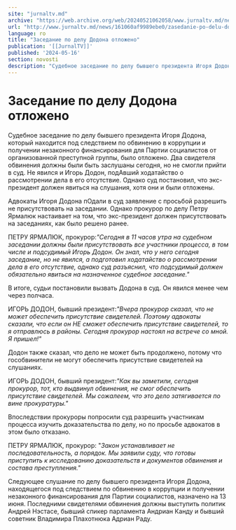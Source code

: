 ```yaml
---
site: "jurnaltv.md"
archive: "https://web.archive.org/web/20240521062058/www.jurnaltv.md/news/161060af9989ebe0/zasedanie-po-delu-dodona-otlozheno.html?utm_source=RSS&utm_medium=RSS&utm_campaign=RSS"
url: "http://www.jurnaltv.md/news/161060af9989ebe0/zasedanie-po-delu-dodona-otlozheno.html"
language: ro
title: "Заседание по делу Додона отложено"
publication: '[[JurnalTV]]'
published: '2024-05-16'
section: novosti
description: "Судебное заседание по делу бывшего президента Игоря Додона, который находится под следствием по обвинению в коррупции и получении незаконного финансирования для Партии социалистов от организованной преступной группы, было отложено. Два свидетеля обвинения должны были быть заслушаны сегодня, но не смогли прийти в суд. Не явился и Игорь Додон, подАвший ходатайство о рассмотрении дела в его отсутствие. Однако суд постановил, что экс-президент должен явиться на слушания, хотя они и были отложены."
---
```


# Заседание по делу Додона отложено

Судебное заседание по делу бывшего президента Игоря Додона, который находится под следствием по обвинению в коррупции и получении незаконного финансирования для Партии социалистов от организованной преступной группы, было отложено. Два свидетеля обвинения должны были быть заслушаны сегодня, но не смогли прийти в суд. Не явился и Игорь Додон, подАвший ходатайство о рассмотрении дела в его отсутствие. Однако суд постановил, что экс-президент должен явиться на слушания, хотя они и были отложены.

Адвокаты Игоря Додона пОдали в суд заявление с просьбой разрешить не присутствовать на заседании. Однако прокурор по делу Петру Ярмалюк настаивает на том, что экс-президент должен присутствовать на заседаниях, как было решено ранее.

ПЕТРУ ЯРМАЛЮК, прокурор:*"Сегодня в 11 часов утра на судебном заседании должны были присутствовать все участники процесса, в том числе и подсудимый Игорь Додон. Он знал, что у него сегодня заседание, но не явился, а подготовил ходатайство о рассмотрении дела в его отсутствие, однако суд разъяснил, что подсудимый должен обязательно явиться на назначенное судебное заседание."*

В итоге, судьи постановили вызвать Додона в суд. Он явился менее чем через полчаса.

ИГОРЬ ДОДОН, бывший президент:*"Вчера прокурор сказал, что не может обеспечить присутствие свидетелей. Поэтому адвокаты сказали, что если он НЕ сможет обеспечить присутствие свидетелей, то я отправлюсь в районы. Сегодня прокурор настоял на встрече со мной. Я пришел!"*

Додон также сказал, что дело не может быть продолжено, потому что гособвинители не могут обеспечить присутствие свидетелей на слушаниях.

ИГОРЬ ДОДОН, бывший президент:*"Как вы заметили, сегодня прокурор, тот, кто выдвинул обвинения, не смог обеспечить присутствие свидетелей. Мы сожалеем, что это дело затягивается по вине прокуратуры."*

Впоследствии прокуроры попросили суд разрешить участникам процесса изучить доказательства по делу, но по просьбе адвокатов в этом было отказано.

ПЕТРУ ЯРМАЛЮК, прокурор: "*Закон устанавливает не последовательность, а порядок. Мы заявили суду, что готовы приступить к исследованию доказательств и документов обвинения и состава преступления."*

Следующее слушание по делу бывшего президента Игоря Додона, находящегося под следствием по обвинению в коррупции и получении незаконного финансирования для Партии социалистов, назначено на 13 июня. Последними свидетелями обвинения должны выступить политик Андрей Нэстасе, бывший спикер парламента Андриан Канду и бывший советник Владимира Плахотнюка Адриан Раду.